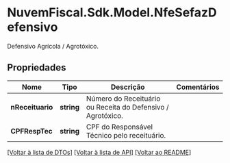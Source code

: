 # NuvemFiscal.Sdk.Model.NfeSefazDefensivo
Defensivo Agrícola / Agrotóxico.

## Propriedades

Nome | Tipo | Descrição | Comentários
------------ | ------------- | ------------- | -------------
**nReceituario** | **string** | Número do Receituário ou Receita do Defensivo / Agrotóxico. | 
**CPFRespTec** | **string** | CPF do Responsável Técnico pelo receituário. | 

[[Voltar à lista de DTOs]](../README.md#documentation-for-models) [[Voltar à lista de API]](../README.md#documentation-for-api-endpoints) [[Voltar ao README]](../README.md)

